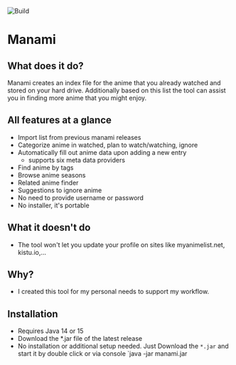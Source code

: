 ![Build](https://github.com/manami-project/manami/workflows/Build/badge.svg)
# Manami

## What does it do?
Manami creates an index file for the anime that you already watched and stored on your hard drive. Additionally based on this list the tool can assist you in finding more anime that you might enjoy.

## All features at a glance

* Import list from previous manami releases
* Categorize anime in watched, plan to watch/watching, ignore
* Automatically fill out anime data upon adding a new entry
  * supports six meta data providers
* Find anime by tags
* Browse anime seasons
* Related anime finder
* Suggestions to ignore anime
* No need to provide username or password
* No installer, it's portable

## What it doesn't do
* The tool won't let you update your profile on sites like myanimelist.net, kistu.io,...

## Why?
* I created this tool for my personal needs to support my workflow.

## Installation
* Requires Java 14 or 15
* Download the *.jar file of the latest release
* No installation or additional setup needed. Just Download the `*.jar` and start it by double click or via console `java -jar manami.jar
